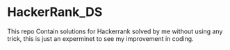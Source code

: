 # HackerRank_DS
This repo Contain solutions for Hackerrank solved by me without using any trick, this is just an experminet to see my improvement in coding.